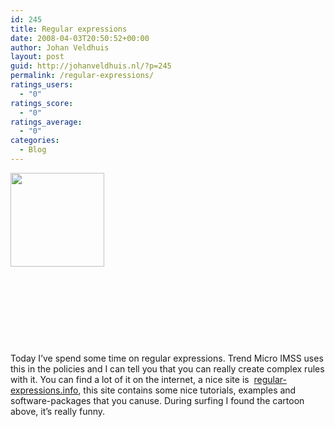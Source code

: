 ```yaml
---
id: 245
title: Regular expressions
date: 2008-04-03T20:50:52+00:00
author: Johan Veldhuis
layout: post
guid: http://johanveldhuis.nl/?p=245
permalink: /regular-expressions/
ratings_users:
  - "0"
ratings_score:
  - "0"
ratings_average:
  - "0"
categories:
  - Blog
---
```

[<img class="alignleft size-thumbnail wp-image-246" title="Regular Expressions cartoon" src="https://i1.wp.com/johanveldhuis.nl/wp-content/uploads/2008/04/regular_expressions-150x150.png?resize=150%2C150" alt="" width="150" height="150" srcset="https://i0.wp.com/johanveldhuis.nl/wp-content/uploads/2008/04/regular_expressions.png?resize=150%2C150&ssl=1 150w, https://i0.wp.com/johanveldhuis.nl/wp-content/uploads/D:\Web\wordpress/wp-content/uploads/2008/04/regular_expressions.png?zoom=2&resize=150%2C150&ssl=1 300w, https://i0.wp.com/johanveldhuis.nl/wp-content/uploads/D:\Web\wordpress/wp-content/uploads/2008/04/regular_expressions.png?zoom=3&resize=150%2C150&ssl=1 450w" sizes="(max-width: 150px) 100vw, 150px" data-recalc-dims="1" />](https://i0.wp.com/johanveldhuis.nl/wp-content/uploads/2008/04/regular_expressions.png)

 

 

 

 

Today I&#8217;ve spend some time on regular expressions. Trend Micro IMSS uses this in the policies and I can tell you that you can really create complex rules with it. You can find a lot of it on the internet, a nice site is  <a href="http://www.regular-expressions.info" target="_blank">regular-expressions.info</a>, this site contains some nice tutorials, examples and software-packages that you canuse. During surfing I found the cartoon above, it&#8217;s really funny.